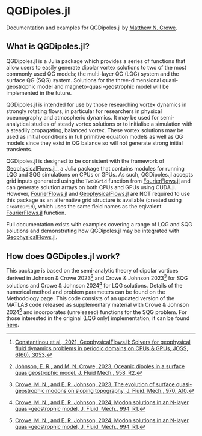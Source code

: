 # QGDipoles.jl

Documentation and examples for QGDipoles.jl by [Matthew N. Crowe](https://mncrowe.github.io/).

## What is QGDipoles.jl?

QGDipoles.jl is a Julia package which provides a series of functions that allow users to easily generate dipolar vortex solutions to two of the most commonly used QG models; the multi-layer QG (LQG) system and the surface QG (SQG) system.
Solutions for the three-dimensional quasi-geostrophic model and magneto-quasi-geostrophic model will be implemented in the future.

QGDipoles.jl is intended for use by those researching vortex dynamics in strongly rotating flows, in particular for researchers in physical oceanography and atmospheric dynamics.
It may be used for semi-analytical studies of steady vortex solutions or to initialise a simulation with a steadily propagating, balanced vortex.
These vortex solutions may be used as initial conditions in full primitive equation models as well as QG models since they exist in QG balance so will not generate strong initial transients.

QGDipoles.jl is designed to be consistent with the framework of [GeophysicalFlows.jl](https://fourierflows.github.io/GeophysicalFlowsDocumentation/stable/)[^4], a Julia package that contains modules for running LQG and SQG simulations on CPUs or GPUs.
As such, QGDipoles.jl accepts grid inputs generated using the `TwoDGrid` function from [FourierFlows.jl](https://fourierflows.github.io/FourierFlowsDocumentation/) and can generate solution arrays on both CPUs and GPUs using CUDA.jl.
However, [FourierFlows.jl](https://fourierflows.github.io/FourierFlowsDocumentation/) and [GeophysicalFlows.jl](https://fourierflows.github.io/GeophysicalFlowsDocumentation/stable/) are NOT required to use this package as an alternative grid structure is available (created using `CreateGrid`), which uses the same field names as the eqivalent [FourierFlows.jl](https://fourierflows.github.io/FourierFlowsDocumentation/) function.

Full documentation exists with examples covering a range of LQG and SQG solutions and demonstrating how QGDipoles.jl may be integrated with [GeophysicalFlows.jl](https://fourierflows.github.io/GeophysicalFlowsDocumentation/stable/).

## How does QGDipoles.jl work?

This package is based on the semi-analytic theory of dipolar vortices derived in Johnson & Crowe 2023[^1] and Crowe & Johnson 2023[^2] for SQG solutions and Crowe & Johnson 2024[^3] for LQG solutions.
Details of the numerical method and problem parameters can be found on the Methodology page.
This code consists of an updated version of the MATLAB code released as supplementary material with Crowe & Johnson 2024[^3] and incorporates (unreleased) functions for the SQG problem.
For those interested in the original (LQG only) implementation, it can be found [here](https://github.com/mncrowe/QGDipoles.m).

[^1]: [Johnson, E. R., and M. N. Crowe, 2023, Oceanic dipoles in a surface quasigeostrophic model, J. Fluid Mech., 958, R2](https://doi.org/10.1017/jfm.2023.87).
[^2]: [Crowe, M. N., and E. R. Johnson, 2023, The evolution of surface quasi-geostrophic modons on sloping topography, J. Fluid. Mech., 970, A10](https://doi.org/10.1017/jfm.2023.607).
[^3]: [Crowe, M. N., and E. R. Johnson, 2024, Modon solutions in an N-layer quasi-geostrophic model, J. Fluid. Mech., 994, R1](https://doi.org/10.1017/jfm.2024.619).
[^4]: [Constantinou et al., 2021, GeophysicalFlows.jl: Solvers for geophysical fluid dynamics problems in periodic domains on CPUs & GPUs, JOSS, 6(60), 3053](https://joss.theoj.org/papers/10.21105/joss.03053).